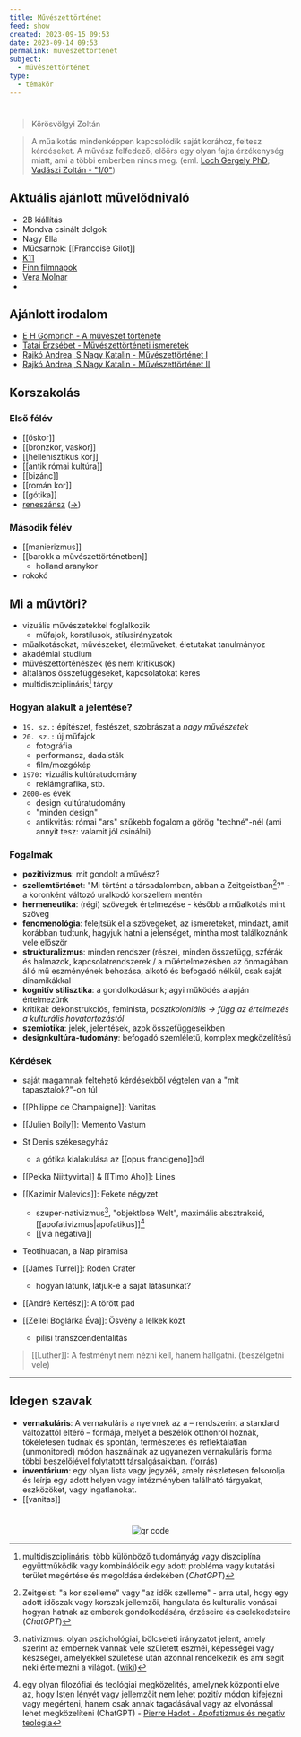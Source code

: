 ```yaml
---
title: Művészettörténet
feed: show
created: 2023-09-15 09:53
date: 2023-09-14 09:53
permalink: muveszettortenet
subject:
  - művészettörténet
type:
  - témakör
---
```

#
>  Körösvölgyi Zoltán

> A műalkotás mindenképpen kapcsolódik saját korához, feltesz kérdéseket. A művész felfedező, előörs egy olyan fajta érzékenység miatt, ami a többi emberben nincs meg. (eml. [Loch Gergely PhD](https://apps.lfze.hu/netfolder/PublicNet/Doktori%20dolgozatok/loch_gergely/tezis_hu.pdf); [Vadászi Zoltán - "1/0"](https://www.zoltanvadaszi.com/1-0))

## Aktuális ajánlott művelődnivaló
- 2B kiállítás
- Mondva csinált dolgok
- Nagy Ella
- Műcsarnok: [[Francoise Gilot]]
- [K11](https://www.k11.hu/k11-labor/aktualis-kiallitas/)
- [Finn filmnapok](https://port.hu/esemeny/fesztival/finn-filmnapok-2024/event-6043030)
- [Vera Molnar](https://www.ludwigmuseum.hu/program/kiallitasmegnyito-la-recherche-de-vera-molnar-vera-molnar-muvei-es-kortars-reflexiok)
- 
## Ajánlott irodalom
- [E H Gombrich - A művészet története](https://icedrive.net/s/Xg3iyzDfNxPC2V6vvBTkfYXXbTNz)
- [Tatai Erzsébet - Művészettörténeti ismeretek](https://github.com/denandras/Zakjegyzet2/blob/66ad933ecfdfd4916f51e869a78642116812ac7e/_notes/_Files/f_m%C5%B1vt%C3%B6ri/Tatai-Erzsebet_M%C5%B1veszettorteneti-Ismeretek.pdf)
- [Rajkó Andrea, S Nagy Katalin - Művészettörténet I](https://github.com/denandras/Zakjegyzet2/blob/66ad933ecfdfd4916f51e869a78642116812ac7e/_notes/_Files/f_m%C5%B1vt%C3%B6ri/Rajko_Andrea_S._Nagy_Katalin--Muveszettortenet_I._.pdf)
- [Rajkó Andrea, S Nagy Katalin - Művészettörténet II](https://github.com/denandras/Zakjegyzet2/blob/66ad933ecfdfd4916f51e869a78642116812ac7e/_notes/_Files/f_m%C5%B1vt%C3%B6ri/Rajko_Andrea_S._Nagy_Katalin--Muveszettortenet_II..pdf)
## Korszakolás
### Első félév

- [[őskor]]
- [[bronzkor, vaskor]]
- [[hellenisztikus kor]]
- [[antik római kultúra]]
- [[bizánc]]
- [[román kor]]
- [[gótika]]
- [reneszánsz](https://notes.andrasdenes.com/reneszansz#A%20művészettörténetben) ([->](reneszánsz))

### Második félév

- [[manierizmus]]
- [[barokk a művészettörténetben]]
	- holland aranykor
- rokokó
## Mi a művtöri?
- vizuális művészetekkel foglalkozik
	- műfajok, korstílusok, stílusirányzatok
- műalkotásokat, művészeket, életműveket, életutakat tanulmányoz
- akadémiai studium
- művészettörténészek (és nem kritikusok)
- általános összefüggéseket, kapcsolatokat keres
- multidiszciplináris[^1] tárgy
### Hogyan alakult a jelentése?
- `19. sz.:` építészet, festészet, szobrászat a *nagy művészetek*
- `20. sz.:` új műfajok
	- fotográfia
	- performansz, dadaisták
	- film/mozgókép
- `1970:` vizuális kultúratudomány
	- reklámgrafika, stb.
- `2000-es` évek
	- design kultúratudomány
	- "minden design"
	- antikvitás: római "ars" szűkebb fogalom a görög "techné"-nél (ami annyit tesz: valamit jól csinálni)
### Fogalmak
- **pozitivizmus**: mit gondolt a művész?
- **szellemtörténet**: "Mi történt a társadalomban, abban a Zeitgeistban[^2]?" - a koronként változó uralkodó korszellem mentén
- **hermeneutika**: (régi) szövegek értelmezése - később a műalkotás mint szöveg
- **fenomenológia**: felejtsük el a szövegeket, az ismereteket, mindazt, amit korábban tudtunk, hagyjuk hatni a jelenséget, mintha most találkoznánk vele először
- **strukturalizmus**: minden rendszer (része), minden összefügg, szférák és halmazok, kapcsolatrendszerek / a műértelmezésben az önmagában álló mű eszményének behozása, alkotó és befogadó nélkül, csak saját dinamikákkal
- **kognitív stilisztika**: a gondolkodásunk; agyi működés alapján értelmezünk
- kritikai: dekonstrukciós, feminista, *posztkoloniális -> függ az értelmezés a kulturális hovatartozástól*
- **szemiotika**: jelek, jelentések, azok összefüggéseikben
- **designkultúra-tudomány**: befogadó szemléletű, komplex megközelítésű
### Kérdések
- saját magamnak feltehető kérdésekből végtelen van a "mit tapasztalok?"-on túl

- [[Philippe de Champaigne]]: Vanitas
- [[Julien Boily]]: Memento Vastum 

- St Denis székesegyház
	- a gótika kialakulása az [[opus francigeno]]ból
- [[Pekka Niittyvirta]] & [[Timo Aho]]: Lines

- [[Kazimir Malevics]]: Fekete négyzet
	- szuper-nativizmus[^3], "objektlose Welt", maximális absztrakció, [[apofativizmus|apofatikus]][^4]
	- [[via negativa]]

- Teotihuacan, a Nap piramisa
- [[James Turrel]]: Roden Crater
	- hogyan látunk, látjuk-e a saját látásunkat?

- [[André Kertész]]: A törött pad
- [[Zellei Boglárka Éva]]: Ösvény a lelkek közt
	- pilisi transzcendentalitás

> [[Luther]]: A festményt nem nézni kell, hanem hallgatni. (beszélgetni vele)

---
## Idegen szavak
- **vernakuláris**: A vernakuláris a nyelvnek az a – rendszerint a standard változattól eltérő – formája, melyet a beszélők otthonról hoznak, tökéletesen tudnak és spontán, természetes és reflektálatlan (unmonitored) módon használnak az ugyanezen vernakuláris forma többi beszélőjével folytatott társalgásaikban. ([forrás](https://narratologia.btk.mta.hu/encyclopedia/vernakularis/#:~:text=A%20vernakul%C3%A1ris%20a%20nyelvnek%20az,forma%20t%C3%B6bbi%20besz%C3%A9l%C5%91j%C3%A9vel%20folytatott%20t%C3%A1rsalg%C3%A1saikban.))
- **inventárium**: egy olyan lista vagy jegyzék, amely részletesen felsorolja és leírja egy adott helyen vagy intézményben található tárgyakat, eszközöket, vagy ingatlanokat.
- [[vanitas]]

[^1]: multidiszciplináris: több különböző tudományág vagy diszciplína együttműködik vagy kombinálódik egy adott probléma vagy kutatási terület megértése és megoldása érdekében (*ChatGPT*)
[^2]: Zeitgeist: "a kor szelleme" vagy "az idők szelleme" - arra utal, hogy egy adott időszak vagy korszak jellemzői, hangulata és kulturális vonásai hogyan hatnak az emberek gondolkodására, érzéseire és cselekedeteire (*ChatGPT*)
[^3]: nativizmus: olyan pszichológiai, bölcseleti irányzatot jelent, amely szerint az embernek vannak vele született eszméi, képességei vagy készségei, amelyekkel születése után azonnal rendelkezik és ami segít neki értelmezni a világot. ([wiki](https://www.wikiwand.com/hu/Nativizmus_(pszichol%C3%B3gia)))
[^4]: egy olyan filozófiai és teológiai megközelítés, amelynek központi elve az, hogy Isten lényét vagy jellemzőit nem lehet pozitív módon kifejezni vagy megérteni, hanem csak annak tagadásával vagy az elvonással lehet megközelíteni (ChatGPT) - [Pierre Hadot - Apofatizmus és negatív teológia](https://epa.oszk.hu/03500/03594/00003/pdf/EPA03594_2009_02_079-088.pdf)
#
<p style="text-align: center;"><img src="https://chart.googleapis.com/chart?cht=qr&chl=https://notes.andrasdenes.com/muveszettortenet&chs=180x180&choe=UTF-8&chld=L|2" alt="qr code"></p>

